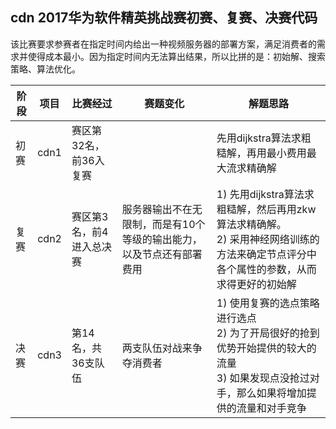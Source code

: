 cdn 2017华为软件精英挑战赛初赛、复赛、决赛代码
---

该比赛要求参赛者在指定时间内给出一种视频服务器的部署方案，满足消费者的需求并使得成本最小。因为指定时间内无法算出结果，所以比拼的是：初始解、搜索策略、算法优化。

|阶段 | 项目 | 比赛经过|赛题变化|解题思路|
| --- | -- |  ------ |  ----- | ---------- |
|初赛 | cdn1 |赛区第32名，前36入复赛| |先用dijkstra算法求粗糙解，再用最小费用最大流求精确解|
|复赛 | cdn2 |赛区第3名，前4进入总决赛|服务器输出不在无限制，而是有10个等级的输出能力，以及节点还有部署费用|1) 先用dijkstra算法求粗糙解，然后再用zkw算法求精确解。<br>2) 采用神经网络训练的方法来确定节点评分中各个属性的参数，从而求得更好的初始解|
|决赛 | cdn3 |第14名，共36支队伍|两支队伍对战来争夺消费者|1) 使用复赛的选点策略进行选点<br>2) 为了开局很好的抢到优势开始提供的较大的流量<br>3) 如果发现点没抢过对手，那么如果将增加提供的流量和对手竞争|
